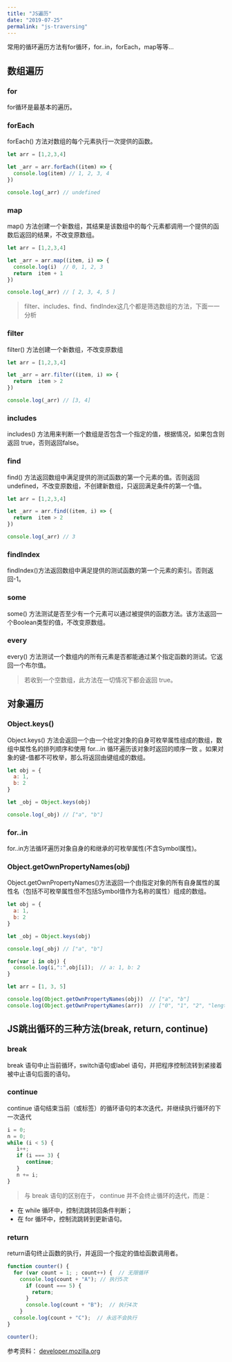 ```yaml
---
title: "JS遍历"
date: "2019-07-25"
permalink: "js-traversing"
---
```


常用的循环遍历方法有for循环，for..in，forEach，map等等...

## 数组遍历

### for
for循环是最基本的遍历。

### forEach
forEach() 方法对数组的每个元素执行一次提供的函数。
```js
let arr = [1,2,3,4]

let _arr = arr.forEach((item) => {
  console.log(item) // 1, 2, 3, 4
})

console.log(_arr) // undefined
```

### map
map() 方法创建一个新数组，其结果是该数组中的每个元素都调用一个提供的函数后返回的结果，不改变原数组。

```js
let arr = [1,2,3,4]

let _arr = arr.map((item, i) => {
  console.log(i)  // 0, 1, 2, 3
  return  item + 1
})

console.log(_arr) // [ 2, 3, 4, 5 ]

```


>filter、includes、find、findIndex这几个都是筛选数组的方法，下面一一分析

### filter
filter() 方法创建一个新数组，不改变原数组
```js
let arr = [1,2,3,4]

let _arr = arr.filter((item, i) => {
  return  item > 2
})

console.log(_arr) // [3, 4]

```

### includes
includes() 方法用来判断一个数组是否包含一个指定的值，根据情况，如果包含则返回 true，否则返回false。

### find
find() 方法返回数组中满足提供的测试函数的第一个元素的值。否则返回 undefined，不改变原数组，不创建新数组，只返回满足条件的第一个值。
```js
let arr = [1,2,3,4]

let _arr = arr.find((item, i) => {
  return  item > 2
})

console.log(_arr) // 3
```

### findIndex
findIndex()方法返回数组中满足提供的测试函数的第一个元素的索引。否则返回-1。

### some
some() 方法测试是否至少有一个元素可以通过被提供的函数方法。该方法返回一个Boolean类型的值，不改变原数组。
### every
every() 方法测试一个数组内的所有元素是否都能通过某个指定函数的测试。它返回一个布尔值。
>若收到一个空数组，此方法在一切情况下都会返回 true。



## 对象遍历

### Object.keys()
Object.keys() 方法会返回一个由一个给定对象的自身可枚举属性组成的数组，数组中属性名的排列顺序和使用 for...in 循环遍历该对象时返回的顺序一致 。如果对象的键-值都不可枚举，那么将返回由键组成的数组。
```js
let obj = {
  a: 1,
  b: 2
}

let _obj = Object.keys(obj)

console.log(_obj) // ["a", "b"]
```


### for..in
for..in方法循环遍历对象自身的和继承的可枚举属性(不含Symbol属性)。

### Object.getOwnPropertyNames(obj)
Object.getOwnPropertyNames()方法返回一个由指定对象的所有自身属性的属性名（包括不可枚举属性但不包括Symbol值作为名称的属性）组成的数组。

```js
let obj = {
  a: 1,
  b: 2
}

let _obj = Object.keys(obj)

console.log(_obj) // ["a", "b"]

for(var i in obj) {
  console.log(i,":",obj[i]);  // a: 1, b: 2
}

let arr = [1, 3, 5]

console.log(Object.getOwnPropertyNames(obj))  // ["a", "b"]
console.log(Object.getOwnPropertyNames(arr))  // ["0", "1", "2", "length"]
```



## JS跳出循环的三种方法(break, return, continue)

### break
break 语句中止当前循环，switch语句或label 语句，并把程序控制流转到紧接着被中止语句后面的语句。

### continue
continue 语句结束当前（或标签）的循环语句的本次迭代，并继续执行循环的下一次迭代

```js
i = 0;
n = 0;
while (i < 5) {
   i++;
   if (i === 3) {
      continue;
   }
   n += i;
}
```

>与 break 语句的区别在于， continue 并不会终止循环的迭代，而是：

- 在 while 循环中，控制流跳转回条件判断；
- 在 for 循环中，控制流跳转到更新语句。

### return
return语句终止函数的执行，并返回一个指定的值给函数调用者。

```js
function counter() {
  for (var count = 1; ; count++) {  // 无限循环
    console.log(count + "A"); // 执行5次
      if (count === 5) {          
        return;
      }
      console.log(count + "B");  // 执行4次
    }
  console.log(count + "C");  // 永远不会执行
}

counter();
```

参考资料：
[developer.mozilla.org](https://developer.mozilla.org/zh-CN/docs/Web/JavaScript)